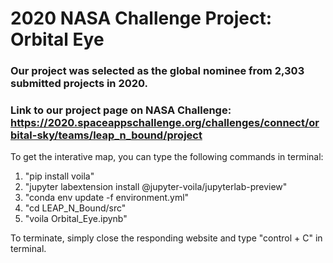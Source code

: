 # 2020 NASA Challenge Project: Orbital Eye
### Our project was selected as the global nominee from 2,303 submitted projects in 2020.
### Link to our project page on NASA Challenge: https://2020.spaceappschallenge.org/challenges/connect/orbital-sky/teams/leap_n_bound/project

To get the interative map, you can type the following commands in terminal:
1. "pip install voila"
2. "jupyter labextension install @jupyter-voila/jupyterlab-preview"
3. "conda env update -f environment.yml"
4. "cd LEAP_N_Bound/src"
5. "voila Orbital_Eye.ipynb"

To terminate, simply close the responding website and type "control + C" in terminal.
